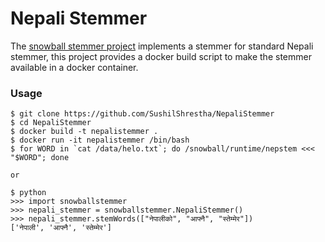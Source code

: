 # Nepali Stemmer
The [snowball stemmer project](https://github.com/snowballstem/snowball) implements a stemmer for standard Nepali stemmer, this project provides a docker build script to make the stemmer available in a docker container. 
### Usage
```
$ git clone https://github.com/SushilShrestha/NepaliStemmer
$ cd NepaliStemmer
$ docker build -t nepalistemmer .
$ docker run -it nepalistemmer /bin/bash
$ for WORD in `cat /data/helo.txt`; do /snowball/runtime/nepstem <<< "$WORD"; done

or 

$ python
>>> import snowballstemmer
>>> nepali_stemmer = snowballstemmer.NepaliStemmer()
>>> nepali_stemmer.stemWords(["नेपालीको", "आफ्नै", "स्तेम्मेर"])
['नेपाली', 'आफ्नै', 'स्तेम्मेर']
```
